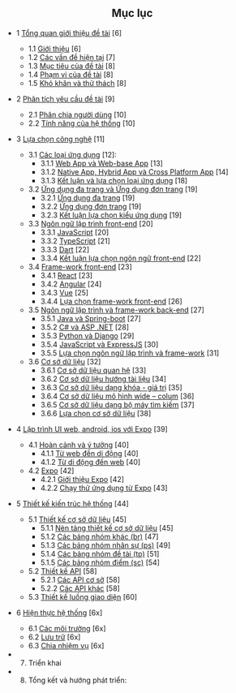 <center> <h2>Mục lục</h2> </center>

- 1 [Tổng quan giới thiệu đề tài](https://github.com/datai999/thesis-document/blob/main/report/Chapter_1_intro.md#1-tổng-quan-giới-thiệu-đề-tài) [6]

  - 1.1 [Giới thiệu](https://github.com/datai999/thesis-document/blob/main/report/Chapter_1_intro.md#11-giới-thiệu) [6]
  - 1.2 [Các vấn đề hiện tại](https://github.com/datai999/thesis-document/blob/main/report/Chapter_1_intro.md#12-các-vấn-đề-hiện-tại) [7]
  - 1.3 [Mục tiêu của đề tài](https://github.com/datai999/thesis-document/blob/main/report/Chapter_1_intro.md#13-mục-tiêu-của-đề-tài) [8]
  - 1.4 [Phạm vi của đề tài](https://github.com/datai999/thesis-document/blob/main/report/Chapter_1_intro.md#14-phạm-vi-đề-tài) [8]
  - 1.5 [Khó khăn và thử thách](https://github.com/datai999/thesis-document/blob/main/report/Chapter_1_intro.md#15-khó-khăn-thử-thách) [8]

- 2 [Phân tích yêu cầu đề tài](https://github.com/datai999/thesis-document/blob/main/report/Chapter_2_requirement.md#2-phân-tích-yêu-cầu-đề-tài) [9]

  - 2.1 [Phân chia người dùng](https://github.com/datai999/thesis-document/blob/main/report/Chapter_2_requirement.md#21-phân-chia-người-dùng) [10]
  - 2.2 [Tính năng của hệ thống](https://github.com/datai999/thesis-document/blob/main/report/Chapter_2_requirement.md#22-tính-năng-của-hệ-thống) [10]

- 3 [Lựa chọn công nghệ](https://github.com/datai999/thesis-document/blob/main/report/Chapter_3_technology.md#3-lựa-chọn-công-nghệ) [11]

  - 3.1 [Các loại ứng dụng](https://github.com/datai999/thesis-document/blob/main/report/Chapter_3_technology.md#31-các-loại-ứng-dụng) [12]:
    - 3.1.1 [Web App và Web-base App](https://github.com/datai999/thesis-document/blob/main/report/Chapter_3_technology.md#311-web-app-và-web-base-app) [13]
    - 3.1.2 [Native App, Hybrid App và Cross Platform App](https://github.com/datai999/thesis-document/blob/main/report/Chapter_3_technology.md#312-native-app-hybrid-app-và-cross-platform-app) [14]
    - 3.1.3 [Kết luận và lựa chọn loại ứng dụng](https://github.com/datai999/thesis-document/blob/main/report/Chapter_3_technology.md#313-kết-luận-và-lựa-chọn-loại-ứng-dụng) [18]
  - 3.2 [Ứng dụng đa trang và Ứng dụng đơn trang](https://github.com/datai999/thesis-document/blob/main/report/Chapter_3_technology.md#32-ứng-dụng-đa-trang-và-ứng-dụng-đơn-trang) [19]
    - 3.2.1 [Ứng dụng đa trang](https://github.com/datai999/thesis-document/blob/main/report/Chapter_3_technology.md#321-ứng-dụng-đa-trang) [19]
    - 3.2.2 [Ứng dụng đơn trang](https://github.com/datai999/thesis-document/blob/main/report/Chapter_3_technology.md#322-ứng-dụng-đơn-trang) [19]
    - 3.2.3 [Kết luận lựa chọn kiểu ứng dụng](https://github.com/datai999/thesis-document/blob/main/report/Chapter_3_technology.md#323-kết-luận-lựa-chọn-kiểu-ứng-dụng) [19]
  - 3.3 [Ngôn ngữ lập trình front-end](https://github.com/datai999/thesis-document/blob/main/report/Chapter_3_technology.md#33-ngôn-ngữ-lập-trình-front-end) [20]
    - 3.3.1 [JavaScript](https://github.com/datai999/thesis-document/blob/main/report/Chapter_3_technology.md#331-javascript) [20]
    - 3.3.2 [TypeScript](https://github.com/datai999/thesis-document/blob/main/report/Chapter_3_technology.md#332-typescript) [21]
    - 3.3.3 [Dart](https://github.com/datai999/thesis-document/blob/main/report/Chapter_3_technology.md#333-dart) [22]
    - 3.3.4 [Kết luận lựa chọn ngôn ngữ front-end](https://github.com/datai999/thesis-document/blob/main/report/Chapter_3_technology.md#334-kết-luận-lựa-chọn-ngôn-ngữ-front-end) [22]
  - 3.4 [Frame-work front-end](https://github.com/datai999/thesis-document/blob/main/report/Chapter_3_technology.md#34-frame-work-front-end) [23]
    - 3.4.1 [React](https://github.com/datai999/thesis-document/blob/main/report/Chapter_3_technology.md#341-react) [23]
    - 3.4.2 [Angular](https://github.com/datai999/thesis-document/blob/main/report/Chapter_3_technology.md#342-angular) [24]
    - 3.4.3 [Vue](https://github.com/datai999/thesis-document/blob/main/report/Chapter_3_technology.md#343-vue) [25]
    - 3.4.4 [Lựa chọn frame-work front-end](https://github.com/datai999/thesis-document/blob/main/report/Chapter_3_technology.md#344-lựa-chọn-frame-work-front-end) [26]
  - 3.5 [Ngôn ngữ lập trình và frame-work back-end](https://github.com/datai999/thesis-document/blob/main/report/Chapter_3_technology.md#35-ngôn-ngữ-lập-trình-và-frame-work-back-end) [27]
    - 3.5.1 [Java và Spring-boot](https://github.com/datai999/thesis-document/blob/main/report/Chapter_3_technology.md#351-java-và-spring-boot) [27]
    - 3.5.2 [C# và ASP .NET](https://github.com/datai999/thesis-document/blob/main/report/Chapter_3_technology.md#352-c-và-asp-net) [28]
    - 3.5.3 [Python và Django](https://github.com/datai999/thesis-document/blob/main/report/Chapter_3_technology.md#353-python-và-django) [29]
    - 3.5.4 [JavaScript và ExpressJS](https://github.com/datai999/thesis-document/blob/main/report/Chapter_3_technology.md#354-javascript-và-expressjs) [30]
    - 3.5.5 [Lựa chọn ngôn ngữ lập trình và frame-work](https://github.com/datai999/thesis-document/blob/main/report/Chapter_3_technology.md#355-lựa-chọn-ngôn-ngữ-lập-trình-và-frame-work-back-end) [31]
  - 3.6 [Cơ sở dữ liệu](https://github.com/datai999/thesis-document/blob/main/report/Chapter_3_theory.md#36-cơ-sở-dữ-liệu) [32]
    - 3.6.1 [Cơ sở dữ liệu quan hệ](https://github.com/datai999/thesis-document/blob/main/report/Chapter_3_theory.md#361-cơ-sở-dữ-liệu-quan-hệ) [33]
    - 3.6.2 [Cơ sở dữ liệu hướng tài liệu](https://github.com/datai999/thesis-document/blob/main/report/Chapter_3_theory.md#362-cơ-sở-dữ-liệu-hướng-tài-liệu) [34]
    - 3.6.3 [Cơ sở dữ liệu dạng khóa - giá trị](https://github.com/datai999/thesis-document/blob/main/report/Chapter_3_theory.md#363-cơ-sở-dữ-liệu-dạng-khóa-giá-trị) [35]
    - 3.6.4 [Cơ sở dữ liệu mô hình wide – colum](https://github.com/datai999/thesis-document/blob/main/report/Chapter_3_theory.md#364-cơ-sở-dữ-liệu-mô-hình-wide–colum) [36]
    - 3.6.5 [Cơ sở dữ liệu dạng bộ máy tìm kiếm](https://github.com/datai999/thesis-document/blob/main/report/Chapter_3_theory.md#365-cơ-sở-dữ-liệu-dạng-bộ-máy-tìm-kiếm) [37]
    - 3.6.6 [Lựa chọn cơ sở dữ liệu](https://github.com/datai999/thesis-document/blob/main/report/Chapter_3_theory.md#366-lựa-chọn-cơ-sở-dữ-liệu) [38]

<div style="page-break-after: always;"></div>

- 4 [Lập trình UI web, android, ios với Expo](https://github.com/datai999/thesis-document/blob/main/report/Chapter_4_expo_all_ui.md) [39]

  - 4.1 [Hoàn cảnh và ý tưởng](https://github.com/datai999/thesis-document/blob/main/report/Chapter_4_expo_all_ui.md#41-hoàn-cảnh-và-ý-tưởng) [40]
    - 4.1.1 [Từ web đến di động](https://github.com/datai999/thesis-document/blob/main/report/Chapter_4_expo_all_ui.md#411-từ-web-đến-di-động) [40]
    - 4.1.2 [Từ di động đến web](https://github.com/datai999/thesis-document/blob/main/report/Chapter_4_expo_all_ui.md#412-từ-di-động-đến-web) [40]
  - 4.2 [Expo](https://github.com/datai999/thesis-document/blob/main/report/Chapter_4_expo_all_ui.md#42-expo) [42]
    - 4.2.1 [Giới thiệu Expo](https://github.com/datai999/thesis-document/blob/main/report/Chapter_4_expo_all_ui.md#421-giới-thiệu-expo) [42]
    - 4.2.2 [Chạy thử ứng dụng từ Expo](https://github.com/datai999/thesis-document/blob/main/report/Chapter_4_expo_all_ui.md#422-chạy-thử-ứng-dụng-từ-expo) [43]

- 5 [Thiết kế kiến trúc hệ thống](https://github.com/datai999/thesis-document/blob/main/report/Chapter_5_achitechture_design.md#5-thiết-kế-hệ-thống) [44]

  - 5.1 [Thiết kế cơ sở dữ liệu](https://github.com/datai999/thesis-document/blob/main/report/Chapter_5_achitechture_design.md#51-thiết-kế-cơ-sở-dữ-liệu) [45]
    - 5.1.1 [Nèn tảng thiết kế cơ sở dữ liệu](https://github.com/datai999/thesis-document/blob/main/report/Chapter_5_achitechture_design.md#511-nền-tảng-thiết-kế-cơ-sở-dữ-liệu) [45]
    - 5.1.2 [Các bảng nhóm khác (br)](https://github.com/datai999/thesis-document/blob/main/report/Chapter_5_achitechture_design.md#512-các-bảng-nhóm-khác-br) [47]
    - 5.1.3 [Các bảng nhóm nhân sự (ps)](https://github.com/datai999/thesis-document/blob/main/report/Chapter_5_achitechture_design.md#513-các-bảng-nhóm-nhân-sự-ps) [49]
    - 5.1.4 [Các bảng nhóm đề tài (tp)](https://github.com/datai999/thesis-document/blob/main/report/Chapter_5_achitechture_design.md#514-các-bảng-nhóm-đề-tài-tp) [51]
    - 5.1.5 [Các bảng nhóm điểm (sc)](https://github.com/datai999/thesis-document/blob/main/report/Chapter_5_achitechture_design.md#515-các-bảng-nhóm-điểm-sc) [54]
  - 5.2 [Thiết kế API](https://github.com/datai999/thesis-document/blob/main/report/Chapter_5_achitechture_design.md#52-thiết-kế-api) [58]
    - 5.2.1 [Các API cơ sở](https://github.com/datai999/thesis-document/blob/main/report/Chapter_5_achitechture_design.md#521-các-api-cơ-sở) [58]
    - 5.2.2 [Các API khác](https://github.com/datai999/thesis-document/blob/main/report/Chapter_5_achitechture_design.md#522-các-api-khác) [58]
  - 5.3 [Thiết kế luồng giao diện](https://github.com/datai999/thesis-document/blob/main/report/Chapter_5_achitechture_design.md#53-thiết-kế-luồng-giao-diện) [60]

- 6 [Hiện thực hệ thống](https://github.com/datai999/thesis-document/blob/main/report/Chapter_6_implement.md#6-hiện-hệ-thống) [6x]

  - 6.1 [Các môi trường](https://github.com/datai999/thesis-document/blob/main/report/Chapter_6_implement.md#61-các-môi-trường) [6x]
  - 6.2 [Lưu trữ](https://github.com/datai999/thesis-document/blob/main/report/Chapter_6_implement.md#62-lưu-trữ) [6x]
  - 6.3 [Chia nhiệm vụ](https://github.com/datai999/thesis-document/blob/main/report/Chapter_6_implement.md#63-chia-nhiệm-vụ) [6x]

- 7. Triển khai

- 8. Tổng kết và hướng phát triển:

<div style="page-break-after: always;"></div>
